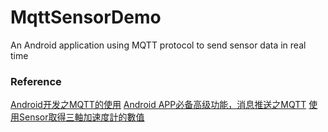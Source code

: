 # MqttSensorDemo
An Android application using MQTT protocol to send sensor data in real time

### Reference
[Android开发之MQTT的使用](https://blog.csdn.net/asjqkkkk/article/details/80714234)
[Android APP必备高级功能，消息推送之MQTT](https://blog.csdn.net/qq_17250009/article/details/52774472)
[使用Sensor取得三軸加速度計的數值](http://zongjia.blogspot.com/2018/02/6-sensor.html)
